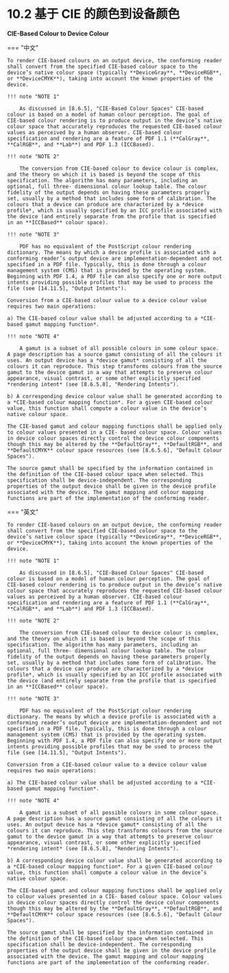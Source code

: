 # 10.2 基于 CIE 的颜色到设备颜色

**CIE-Based Colour to Device Colour**

=== "中文"

    To render CIE-based colours on an output device, the conforming reader shall convert from the specified CIE-based colour space to the device’s native colour space (typically **DeviceGray**, **DeviceRGB**, or **DeviceCMYK**), taking into account the known properties of the device.
    
    !!! note "NOTE 1"
    
        As discussed in [8.6.5], "CIE-Based Colour Spaces" CIE-based colour is based on a model of human colour perception. The goal of CIE-based colour rendering is to produce output in the device’s native colour space that accurately reproduces the requested CIE-based colour values as perceived by a human observer. CIE-based colour specification and rendering are a feature of PDF 1.1 (**CalGray**, **CalRGB**, and **Lab**) and PDF 1.3 (ICCBased).
    
    !!! note "NOTE 2"
    
        The conversion from CIE-based colour to device colour is complex, and the theory on which it is based is beyond the scope of this specification. The algorithm has many parameters, including an optional, full three- dimensional colour lookup table. The colour fidelity of the output depends on having these parameters properly set, usually by a method that includes some form of calibration. The colours that a device can produce are characterized by a *device profile*, which is usually specified by an ICC profile associated with the device (and entirely separate from the profile that is specified in an **ICCBased** colour space).
    
    !!! note "NOTE 3"
    
        PDF has no equivalent of the PostScript colour rendering dictionary. The means by which a device profile is associated with a conforming reader’s output device are implementation-dependent and not specified in a PDF file. Typically, this is done through a colour management system (CMS) that is provided by the operating system. Beginning with PDF 1.4, a PDF file can also specify one or more output intents providing possible profiles that may be used to process the file (see [14.11.5], "Output Intents").
    
    Conversion from a CIE-based colour value to a device colour value requires two main operations:
    
    a) The CIE-based colour value shall be adjusted according to a *CIE-based gamut mapping function*.
    
    !!! note "NOTE 4"
    
        A gamut is a subset of all possible colours in some colour space. A page description has a source gamut consisting of all the colours it uses. An output device has a *device gamut* consisting of all the colours it can reproduce. This step transforms colours from the source gamut to the device gamut in a way that attempts to preserve colour appearance, visual contrast, or some other explicitly specified *rendering intent* (see [8.6.5.8], "Rendering Intents").
    
    b) A corresponding device colour value shall be generated according to a *CIE-based colour mapping function*. For a given CIE-based colour value, this function shall compute a colour value in the device’s native colour space.
    
    The CIE-based gamut and colour mapping functions shall be applied only to colour values presented in a CIE- based colour space. Colour values in device colour spaces directly control the device colour components though this may be altered by the **DefaultGray**, **DefaultRGB**, and **DefaultCMYK** colour space resources (see [8.6.5.6], "Default Colour Spaces").
    
    The source gamut shall be specified by the information contained in the definition of the CIE-based colour space when selected. This specification shall be device-independent. The corresponding properties of the output device shall be given in the device profile associated with the device. The gamut mapping and colour mapping functions are part of the implementation of the conforming reader.

=== "英文"

    To render CIE-based colours on an output device, the conforming reader shall convert from the specified CIE-based colour space to the device’s native colour space (typically **DeviceGray**, **DeviceRGB**, or **DeviceCMYK**), taking into account the known properties of the device.
    
    !!! note "NOTE 1"
    
        As discussed in [8.6.5], "CIE-Based Colour Spaces" CIE-based colour is based on a model of human colour perception. The goal of CIE-based colour rendering is to produce output in the device’s native colour space that accurately reproduces the requested CIE-based colour values as perceived by a human observer. CIE-based colour specification and rendering are a feature of PDF 1.1 (**CalGray**, **CalRGB**, and **Lab**) and PDF 1.3 (ICCBased).
    
    !!! note "NOTE 2"
    
        The conversion from CIE-based colour to device colour is complex, and the theory on which it is based is beyond the scope of this specification. The algorithm has many parameters, including an optional, full three- dimensional colour lookup table. The colour fidelity of the output depends on having these parameters properly set, usually by a method that includes some form of calibration. The colours that a device can produce are characterized by a *device profile*, which is usually specified by an ICC profile associated with the device (and entirely separate from the profile that is specified in an **ICCBased** colour space).
    
    !!! note "NOTE 3"
    
        PDF has no equivalent of the PostScript colour rendering dictionary. The means by which a device profile is associated with a conforming reader’s output device are implementation-dependent and not specified in a PDF file. Typically, this is done through a colour management system (CMS) that is provided by the operating system. Beginning with PDF 1.4, a PDF file can also specify one or more output intents providing possible profiles that may be used to process the file (see [14.11.5], "Output Intents").
    
    Conversion from a CIE-based colour value to a device colour value requires two main operations:
    
    a) The CIE-based colour value shall be adjusted according to a *CIE-based gamut mapping function*.
    
    !!! note "NOTE 4"
    
        A gamut is a subset of all possible colours in some colour space. A page description has a source gamut consisting of all the colours it uses. An output device has a *device gamut* consisting of all the colours it can reproduce. This step transforms colours from the source gamut to the device gamut in a way that attempts to preserve colour appearance, visual contrast, or some other explicitly specified *rendering intent* (see [8.6.5.8], "Rendering Intents").
    
    b) A corresponding device colour value shall be generated according to a *CIE-based colour mapping function*. For a given CIE-based colour value, this function shall compute a colour value in the device’s native colour space.
    
    The CIE-based gamut and colour mapping functions shall be applied only to colour values presented in a CIE- based colour space. Colour values in device colour spaces directly control the device colour components though this may be altered by the **DefaultGray**, **DefaultRGB**, and **DefaultCMYK** colour space resources (see [8.6.5.6], "Default Colour Spaces").
    
    The source gamut shall be specified by the information contained in the definition of the CIE-based colour space when selected. This specification shall be device-independent. The corresponding properties of the output device shall be given in the device profile associated with the device. The gamut mapping and colour mapping functions are part of the implementation of the conforming reader.

[8.6.5]: ../c8/s6.md#865-基于-cie-的色彩空间
[14.11.5]: ../c14/s11.md#14115-输出意图

[8.6.5.6]: ../c8/s6.md#8656-默认颜色空间
[8.6.5.8]: ../c8/s6.md#8658-渲染目标
